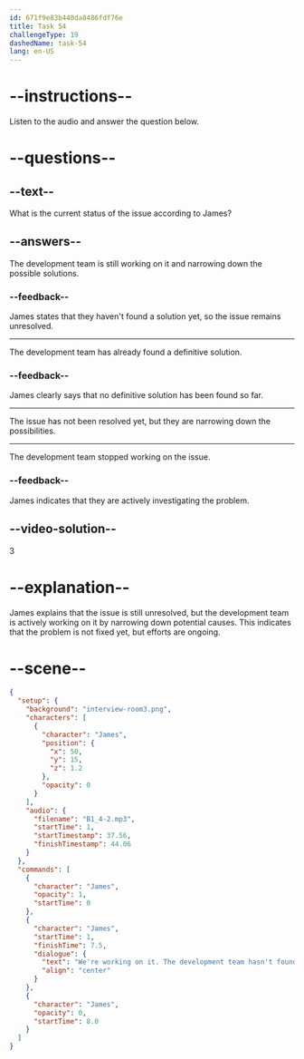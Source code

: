 ```yaml
---
id: 671f9e83b440da8486fdf76e
title: Task 54
challengeType: 19
dashedName: task-54
lang: en-US
---
```


<!-- (Audio) James: We're working on it. The development team hasn't found a definitive solution yet, but they're narrowing down the possibilities. -->

# --instructions--

Listen to the audio and answer the question below.

# --questions--

## --text--

What is the current status of the issue according to James?

## --answers--

The development team is still working on it and narrowing down the possible solutions.

### --feedback--

James states that they haven't found a solution yet, so the issue remains unresolved.

---

The development team has already found a definitive solution.

### --feedback--

James clearly says that no definitive solution has been found so far.

---

The issue has not been resolved yet, but they are narrowing down the possibilities.

---

The development team stopped working on the issue.

### --feedback--

James indicates that they are actively investigating the problem.

## --video-solution--

3

# --explanation--

James explains that the issue is still unresolved, but the development team is actively working on it by narrowing down potential causes. This indicates that the problem is not fixed yet, but efforts are ongoing.

# --scene--

```json
{
  "setup": {
    "background": "interview-room3.png",
    "characters": [
      {
        "character": "James",
        "position": {
          "x": 50,
          "y": 15,
          "z": 1.2
        },
        "opacity": 0
      }
    ],
    "audio": {
      "filename": "B1_4-2.mp3",
      "startTime": 1,
      "startTimestamp": 37.56,
      "finishTimestamp": 44.06
    }
  },
  "commands": [
    {
      "character": "James",
      "opacity": 1,
      "startTime": 0
    },
    {
      "character": "James",
      "startTime": 1,
      "finishTime": 7.5,
      "dialogue": {
        "text": "We're working on it. The development team hasn't found a definitive solution yet, but they're narrowing down the possibilities.",
        "align": "center"
      }
    },
    {
      "character": "James",
      "opacity": 0,
      "startTime": 8.0
    }
  ]
}
```

